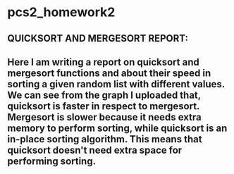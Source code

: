# pcs2_homework2
## QUICKSORT AND MERGESORT REPORT:

## Here I am writing a report on quicksort and mergesort functions and about their speed in sorting a given random list with different values. We can see from the graph I uploaded that, quicksort is faster in respect to mergesort. Mergesort is slower because it needs extra memory to perform sorting, while quicksort is an in-place sorting algorithm. This means that quicksort doesn't need extra space for performing sorting. 
